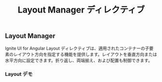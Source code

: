 ﻿---
title: Layout Manager ディレクティブ
_description: Ignite UI for Angular Layout Manager ディレクティブはさまざまなレスポンシブで移動可能なユーザー インターフェイス スタイルを提供します。
_keywords: Ignite UI for Angular, UI コントロール, Angular ウィジェット, web ウィジェット, UI ウィジェット, Angular, ネイティブ Angular コンポーネント スィート, ネイティブ Angular コントロール, ネイティブ Angular コンポーネント ライブラリ, Angular Layout Manager コンポーネント, Angular Layout Manager コントロール
---

## Layout Manager
<p class="highlight">Ignite UI for Angular Layout ディレクティブは、適用されたコンテナーの子要素のレイアウト方向を指定する機能を提供します。レイアウトを垂直方向または水平方向に設定できます。折り返し、両端揃え、および配置も制御できます。</p>
<div class="divider"></div>

### Layout デモ
<div class="sample-container" style="height: 3704px">
    <iframe src='https://{environment:demosBaseUrl}/layout' width="100%" height="100%" seamless frameBorder="0"></iframe>
</div>
<div class="divider--half"></div>

### 使用方法
**igxLayout** ディレクティブをコンテナー要素に適用して、子要素のレイアウト方向を指定します。水平方向は `igxLayoutDir="row"` で、垂直方向は `igxLayoutDir="column"` です。

**注**: `igxLayout` ディレクティブはそのコンテナーの**直下**の子のフロー方向に影響します。
<div class="divider--half"></div>

### ネスト
`igxFlex` ディレクティブを `igxLayout` 親内の要素に使用して、特定のフレックスボックス プロパティを制御します。

| 名前   |      型      |  説明 |
|:----------|:-------------:|:------|
| `igxFlexOrder` | number | フレックス コンテナーで要素の配置順序を制御します。デフォルト値は `0` です。 |
| `igxFlexGrow` | number | 項目がフレックス コンテナー内のピアに対して大きくなるかどうかを設定します。デフォルト値は `1` です。 |
| `igxFlexShrink` | number | 項目がフレックス コンテナー内にピアに対して小さくなるかどうかを設定します。デフォルト値は `1` で、負の数は無効です。 |
<div class="divider--half"></div>

### API
| 名前   |      型      |  説明 |
|:----------|:-------------:|:------|
| `igxLayoutDir` |  string | コンテナーの子要素のデフォルト フロー方向を設定します。デフォルト値は `rows` です。 |
| `igxLayoutReverse` |    boolean   | フレックス子要素がフレックス コンテナーに配置される方向を定義します。`true` に設定される場合、`rows` は右から左へ、`columns` は下から上への方向になります。    |
| `igxLayoutWrap` | string | デフォルトで直下の子は単一行に配置されます。`nowrap` のデフォルト値でこの動作を設定します。その他の値は `wrap` および `wrap-reverse` です。|
| `igxLayoutJustify` | string | 主軸での配置を定義します。デフォルト値は開始線の近くに子要素を配置する `flex-start` です。その他の値は `flex-end`、`center`、`space-between`、および `space-around` です。|
| `igxLayoutItemAlign` | string | 現在の行の交差軸に子要素が配置されるデフォルト動作を定義します。デフォルト値は `flex-start` です。その他の値は `flex-end`、`center`、`baseline`、および `stretch` です。 |
